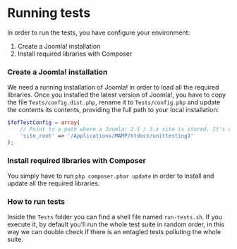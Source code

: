 # Running tests
In order to run the tests, you have configure your environment:
 1. Create a Joomla! installation
 2. Install required libraries with Composer

### Create a Joomla! installation
We need a running installation of Joomla! in order to load all the required libraries.
Once you installed the latest version of Joomla!, you have to copy the file `Tests/config.dist.php`, rename it to `Tests/config.php` and update the contents its contents, providing the full path to your local installation:
```php
$fofTestConfig = array(
	// Point to a path where a Joomla! 2.5 / 3.x site is stored. It's our guinea pig!
	'site_root' => '/Applications/MAMP/htdocs/unittesting3'
);
```
### Install required libraries with Composer
You simply have to run `php composer.phar update` in order to install and update all the required libraries.

### How to run tests
Inside the `Tests` folder you can find a shell file named `run-tests.sh`.
If you execute it, by default you'll run the whole test suite in random order, in this way we can double check if there is an entagled tests polluting the whole suite.
